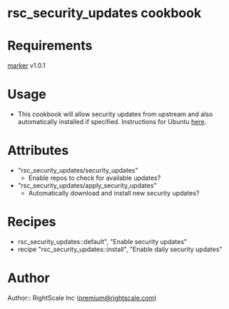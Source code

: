 # rsc_security_updates cookbook

# Requirements

[marker](https://github.com/rightscale-cookbooks/marker) v1.0.1

# Usage

* This cookbook will allow security updates from upstream and
also automatically installed if specified. Instructions for Ubuntu [here](https://help.ubuntu.com/12.04/serverguide/automatic-updates.html).

# Attributes
* "rsc_security_updates/security_updates"
	* Enable repos to check for available updates?
* "rsc_security_updates/apply_security_updates"
	* Automatically download and install new security updates?

# Recipes

* rsc_security_updates::default", "Enable security updates"
* recipe "rsc_security_updates::install", "Enable daily security updates"

# Author

Author:: RightScale Inc (<premium@rightscale.com>)
